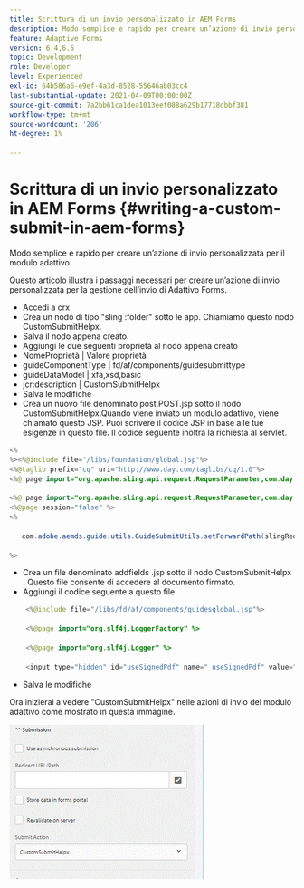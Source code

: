 ```yaml
---
title: Scrittura di un invio personalizzato in AEM Forms
description: Modo semplice e rapido per creare un’azione di invio personalizzata per il modulo adattivo
feature: Adaptive Forms
version: 6.4,6.5
topic: Development
role: Developer
level: Experienced
exl-id: 64b586a6-e9ef-4a3d-8528-55646ab03cc4
last-substantial-update: 2021-04-09T00:00:00Z
source-git-commit: 7a2bb61ca1dea1013eef088a629b17718dbbf381
workflow-type: tm+mt
source-wordcount: '206'
ht-degree: 1%

---
```


# Scrittura di un invio personalizzato in AEM Forms {#writing-a-custom-submit-in-aem-forms}

Modo semplice e rapido per creare un’azione di invio personalizzata per il modulo adattivo

Questo articolo illustra i passaggi necessari per creare un’azione di invio personalizzata per la gestione dell’invio di Adattivo Forms.

* Accedi a crx
* Crea un nodo di tipo &quot;sling :folder&quot; sotto le app. Chiamiamo questo nodo CustomSubmitHelpx.
* Salva il nodo appena creato.
* Aggiungi le due seguenti proprietà al nodo appena creato
* NomeProprietà | Valore proprietà
* guideComponentType | fd/af/components/guidesubmittype
* guideDataModel | xfa,xsd,basic
* jcr:description | CustomSubmitHelpx
* Salva le modifiche
* Crea un nuovo file denominato post.POST.jsp sotto il nodo CustomSubmitHelpx.Quando viene inviato un modulo adattivo, viene chiamato questo JSP. Puoi scrivere il codice JSP in base alle tue esigenze in questo file. Il codice seguente inoltra la richiesta al servlet.

```java
<%
%><%@include file="/libs/foundation/global.jsp"%>
<%@taglib prefix="cq" uri="http://www.day.com/taglibs/cq/1.0"%>
<%@ page import="org.apache.sling.api.request.RequestParameter,com.day.cq.wcm.api.WCMMode,com.adobe.forms.common.submitutils.CustomParameterRequest,com.adobe.aemds.guide.submitutils.*" %>

<%@ page import="org.apache.sling.api.request.RequestParameter,com.day.cq.wcm.api.WCMMode" %>
<%@page session="false" %>
<%

   com.adobe.aemds.guide.utils.GuideSubmitUtils.setForwardPath(slingRequest,"/bin/storeafsubmission",null,null);

%>
```

* Crea un file denominato addfields .jsp sotto il nodo CustomSubmitHelpx . Questo file consente di accedere al documento firmato.
* Aggiungi il codice seguente a questo file

```java
    <%@include file="/libs/fd/af/components/guidesglobal.jsp"%>

    <%@page import="org.slf4j.LoggerFactory" %>

    <%@page import="org.slf4j.Logger" %>

    <input type="hidden" id="useSignedPdf" name="_useSignedPdf" value=""/>;
```

* Salva le modifiche

Ora inizierai a vedere &quot;CustomSubmitHelpx&quot; nelle azioni di invio del modulo adattivo come mostrato in questa immagine.

![Modulo adattivo con invio personalizzato](assets/capture-2.gif)
